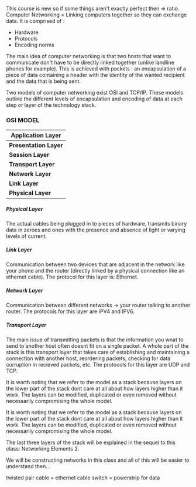 This course is new so if some things aren't exactly perfect then => ratio.
Computer Networking = Linking computers together so they can exchange data. It is comprised of :
- Hardware
- Protocols
- Encoding norms

The main idea of computer networking is that two hosts that want to communicate don't have to be directly linked together (unlike landline phones for example). This is achieved with packets : an encapsulation of a piece of data containing a header with the identity of the wanted recipient and the data that is being sent.

Two models of computer networking exist OSI and TCP/IP.
These models outline the different levels of encapsulation and encoding of data at each step or layer of the technology stack.

### OSI MODEL

| **Application Layer**  |
| ---------------------- |
| **Presentation Layer** |
| **Session Layer**      |
| **Transport Layer**    |
| **Network Layer**      |
| **Link Layer**         |
| **Physical Layer**     |

##### Physical Layer
The actual cables being plugged in to pieces of hardware, transmits binary data in zeroes and ones with the presence and absence of light or varying levels of current.
##### Link Layer
Communication between two devices that are adjacent in the network like your phone and the router (directly linked by a physical connection like an ethernet cable). The protocol for this layer is: Ethernet.

##### Network Layer
Communication between different networks -> your router talking to another router. The protocols for this layer are IPV4 and IPV6.

##### Transport Layer
The main issue of transmitting packets is that the information you wnat to send to another host often doesnt fit on a single packet. A whole part of the stack is this transport layer that takes care of establishing and maintaining a connection with another host, reordering packets, checking for data corruption in recieved packets, etc. The protocols for this layer are UDP and TCP.

It is worth noting that we refer to the model as a stack because layers on the lower part of the stack dont care at all about how layers higher than it work. The layers can be modified, duplicated or even removed without necessarily compromising the whole model.

It is worth noting that we refer to the model as a stack because layers on the lower part of the stack dont care at all about how layers higher than it work. The layers can be modified, duplicated or even removed without necessarily compromising the whole model.

The last three layers of the stack will be explained in the sequel to this class: Networking Elements 2.

We will be constructing networks in this class and all of this will be easier to understand then...

twisted pair cable = ethernet cable
switch = powerstrip for data

